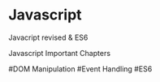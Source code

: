 # Javascript
Javacript revised &amp; ES6


Javascript Important Chapters

#DOM Manipulation
#Event Handling
#ES6
